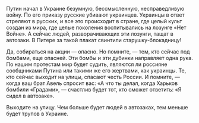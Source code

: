 Путин начал в Украине безумную, бессмысленную, несправедливую войну. По его приказу русские убивают украинцев. Украинцы в ответ стреляют в русских, и все это происходит в стране, где целый культ создан из мира, где целые поколения воспитывались на лозунге «Нет Войне». А сейчас людей, разворачивающих эти лозунги, тащат в автозаки. В Питере за такой плакат свинтили старушку-блокадницу!

Да, собираться на акции — опасно. Но помните, — тем, кто сейчас под бомбами, еще опасней. Эти бомбы и эти дубинки направляет одна рука. По нашим протестам мир будет судить, являются ли россияне сообщниками Путина или такими же его жертвами, как украинцы. Те, кто сейчас выходит на улицы, спасают честь России. И помните, — когда ваш брат Авель спросит вас: «А что ты делал, когда Харьков бомбили «Градами», — счастлив будет тот, кто сможет ответить: «Я сидел в автозаке».

Выходите на улицу. Чем больше будет людей в автозаках, тем меньше будет трупов в Украине.
